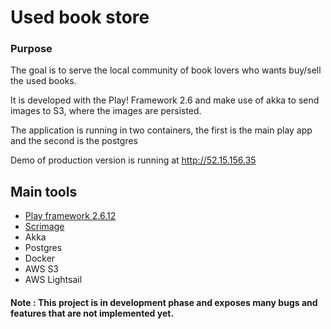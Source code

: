 # Used book store



### Purpose
  
The goal is to serve the local community of book lovers who wants buy/sell the used books.

It is developed with the Play! Framework 2.6 and make use of akka to send images to S3, where the images are persisted.

The application is running in two containers, the first is the main play app and the second is the postgres

Demo of production version is running at http://52.15.156.35


## Main tools

* [Play framework 2.6.12](https://www.playframework.com)
* [Scrimage](https://github.com/sksamuel/scrimage) 
* Akka
* Postgres
* Docker
* AWS S3
* AWS Lightsail

#### Note : This project is in development phase and exposes many bugs and features that are not implemented yet.
